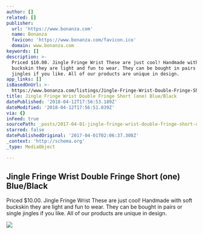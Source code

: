 ```yaml
---
author: []
related: []
publisher:
  url: 'https://www.bonanza.com'
  name: Bonanza
  favicon: 'https://www.bonanza.com/favicon.ico'
  domain: www.bonanza.com
keywords: []
description: >-
  Priced $10.00. Jingle Fringe Wrist These are just cool! Handmade with soft
  buckskin they are light and fun to wear. They can be bought in pairs or single
  jingles if you like. All of our products are unique in design.
app_links: []
isBasedOnUrl: >-
  https://www.bonanza.com/listings/Jingle-Fringe-Wrist-Double-Fringe-Short-one-Blue-Black/388169499
title: Jingle Fringe Wrist Double Fringe Short (one) Blue/Black
datePublished: '2018-04-12T17:56:53.189Z'
dateModified: '2018-04-12T17:56:51.039Z'
via: {}
inFeed: true
sourcePath: _posts/2017-04-01-jingle-fringe-wrist-double-fringe-short-one-blueblack.md
starred: false
datePublishedOriginal: '2017-04-01T02:06:37.308Z'
_context: 'http://schema.org'
_type: MediaObject

---
```

<article style=""><h1>Jingle Fringe Wrist Double Fringe Short (one) Blue/Black</h1><p>Priced $10.00. Jingle Fringe Wrist These are just cool! Handmade with soft buckskin they are light and fun to wear. They can be bought in pairs or single jingles if you like. All of our products are unique in design.</p><img src="https://images.bonanzastatic.com/afu/images/3456/6495/97/jingledbfringeshortblkblu1a.jpg" /></article>